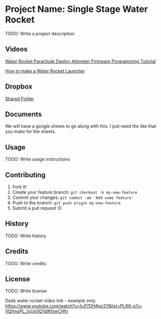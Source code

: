# Project Name: Single Stage Water Rocket
TODO: Write a project description

## Videos
[Water Rocket Parachute Deploy Altimeter Firmware Programming Tutorial](https://www.youtube.com/watch?v=OrcEw346bdA)

[How to make a Water Rocket Launcher](https://www.youtube.com/watch?v=hJf7DHApz2Y&list=PLK6-a7u-VQfmqPL_loUs0Q1idKfswCHf)

## Dropbox
[Shared Folder](https://www.dropbox.com/home/water-rocket-single-stage)

## Documents 
We will have a google sheets to go along with this. I just need the like that you make for the sheets. 

## Usage

TODO: Write usage instructions

## Contributing

1. Fork it!
2. Create your feature branch: `git checkout -b my-new-feature`
3. Commit your changes: `git commit -am 'Add some feature'`
4. Push to the branch: `git push origin my-new-feature`
5. Submit a pull request :D

## History

TODO: Write history

## Credits

TODO: Write credits

## License

TODO: Write license


Dads water rocket video link  - example only. 
https://www.youtube.com/watch?v=hJf7DHApz2Y&list=PLK6-a7u-VQfmqPL_loUs0Q1idKfswCHfv
